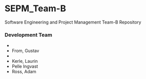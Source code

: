 # SEPM_Team-B
Software Engineering and Project Management Team-B Repository

### Development Team

 *
 * From, Gustav
 *
 * Kerle, Laurin
 * Pelle Ingvast
 * Ross, Adam
